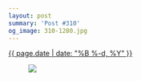 ```yaml
---
layout: post
summary: 'Post #310'
og_image: 310-1280.jpg
---
```


<p>
 <time>
  <a href="/310">
   {{ page.date | date: "%B %-d, %Y" }}
  </a>
 </time>
 <a href="/310">
  <figure data-taken="4/13/2014">
   <img sizes="(min-width: 700px) 50vw, calc(100vw - 2rem)" src="{{ site.assets_url }}/310-640.jpg" srcset="{{ site.assets_url }}/310-1280.jpg 1280w, {{ site.assets_url }}/310-960.jpg 960w, {{ site.assets_url }}/310-640.jpg 640w, {{ site.assets_url }}/310-320.jpg 320w"/>
  </figure>
 </a>
</p>
